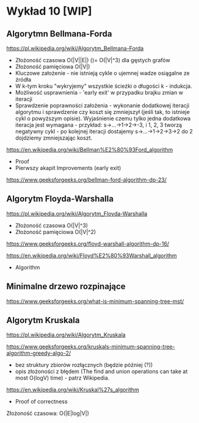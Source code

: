 # Wykład 10 [WIP]


## Algorytmn Bellmana-Forda
https://pl.wikipedia.org/wiki/Algorytm_Bellmana-Forda
- Złożoność czasowa O(|V||E|) ()= O(|V|^3) dla gęstych grafów
- Złożoność pamięciowa O(|V|)
- Kluczowe założenie - nie istnieją cykle o ujemnej wadze osiągalne ze źródła
- W k-tym kroku "wykryjemy" wszystkie ścieżki o długości k - indukcja.
- Możliwość usprawnienia - 'early exit' w przypadku brajku zmian w iteracji
- Sprawdzenie poprawności założenia - wykonanie dodatkowej iteracji algorytmu i sprawdzenie czy koszt się zmniejszył (jeśli tak, to istnieje cykl o powyższym opisie). Wyjaśnienie czemu tylko jedna dodatkowa iteracja jest wymagana - przykład: s->...->1->2->-3, i 1, 2, 3 tworzą negatywny cykl - po kolejnej iteracji dostajemy s->...->1->2->3->2 do 2 dojdziemy zmniejszając koszt.

https://en.wikipedia.org/wiki/Bellman%E2%80%93Ford_algorithm
- Proof
- Pierwszy akapit Improvements (early exit)

https://www.geeksforgeeks.org/bellman-ford-algorithm-dp-23/


<!-- https://www.w3schools.com/dsa/dsa_algo_graphs_bellmanford.php -->
<!-- https://www.geeksforgeeks.org/detect-negative-cycle-graph-bellman-ford/ -->


## Algorytm Floyda-Warshalla
https://pl.wikipedia.org/wiki/Algorytm_Floyda-Warshalla
- Złożoność czasowa O(|V|^3)
- Złożoność pamięciowa O(|V|^2)

https://www.geeksforgeeks.org/floyd-warshall-algorithm-dp-16/

https://en.wikipedia.org/wiki/Floyd%E2%80%93Warshall_algorithm
- Algorithm

<!-- https://claude.ai/chat/935b9fb8-ed4b-4de2-858a-a78106aa5add -->


## Minimalne drzewo rozpinające
https://www.geeksforgeeks.org/what-is-minimum-spanning-tree-mst/


## Algorytm Kruskala
https://pl.wikipedia.org/wiki/Algorytm_Kruskala

https://www.geeksforgeeks.org/kruskals-minimum-spanning-tree-algorithm-greedy-algo-2/
- bez struktury zbiorów rozłącznych (będzie później (?))
- opis złożoności z błędem (The find and union operations can take at most O(logV) time) - patrz Wikipedia. 

https://en.wikipedia.org/wiki/Kruskal%27s_algorithm
- Proof of correctness


Złożoność czasowa: O(|E|log|V|)
<!-- Kruskal -->


